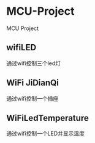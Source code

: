 # MCU-Project
MCU Project
## wifiLED
通过wifi控制三个led灯
## WiFi JiDianQi
通过wifi控制一个插座
## WiFiLedTemperature
通过wifi控制一个LED并显示温度
